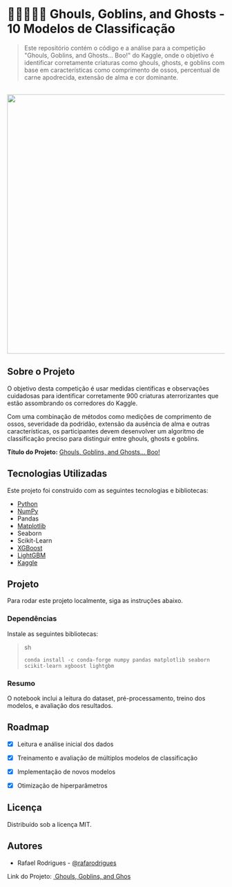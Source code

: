 # 🧙‍♂️👻🧛‍♀️ Ghouls, Goblins, and Ghosts - 10 Modelos de Classificação

> Este repositório contém o código e a análise para a competição "Ghouls, Goblins, and Ghosts... Boo!" do Kaggle, onde o objetivo é identificar corretamente criaturas como ghouls, ghosts, e goblins com base em características como comprimento de ossos, percentual de carne apodrecida, extensão de alma e cor dominante.

</br>
<div align="center">
    <img src="https://storage.googleapis.com/kaggle-media/competitions/kaggle/5708/media/halloween-660x.png" width="600">
</div>

## Sobre o Projeto

O objetivo desta competição é usar medidas científicas e observações cuidadosas para identificar corretamente 900 criaturas aterrorizantes que estão assombrando os corredores do Kaggle. 

Com uma combinação de métodos como medições de comprimento de ossos, severidade da podridão, extensão da ausência de alma e outras características, os participantes devem desenvolver um algoritmo de classificação preciso para distinguir entre ghouls, ghosts e goblins.

**Título do Projeto:** [Ghouls, Goblins, and Ghosts... Boo!](https://www.kaggle.com/competitions/ghouls-goblins-and-ghosts-boo)

## Tecnologias Utilizadas

Este projeto foi construído com as seguintes tecnologias e bibliotecas:

- [Python](https://www.python.org/)
- [NumPy](https://numpy.org/)
- Pandas
- [Matplotlib](https://matplotlib.org/)
- Seaborn
- Scikit-Learn
- [XGBoost](https://xgboost.readthedocs.io/en/latest/)
- [LightGBM](https://lightgbm.readthedocs.io/en/latest/)
- [Kaggle](https://www.kaggle.com/)

## Projeto

Para rodar este projeto localmente, siga as instruções abaixo.

### Dependências

Instale as seguintes bibliotecas:

>  sh
>
> `conda install -c conda-forge numpy pandas matplotlib seaborn scikit-learn xgboost lightgbm`

### Resumo

O notebook inclui a leitura do dataset, pré-processamento, treino dos modelos, e avaliação dos resultados.

## Roadmap

- [x]  Leitura e análise inicial dos dados
- [x]  Treinamento e avaliação de múltiplos modelos de classificação
- [x]  Implementação de novos modelos
- [x]  Otimização de hiperparâmetros


## Licença

Distribuído sob a licença MIT.

## Autores

- Rafael Rodrigues - [@rafarodrigues](https://github.com/rafarodrigues)

Link do Projeto: [️ Ghouls, Goblins, and Ghos](https://github.com/rafarodrigues/Machine-Learning/tree/main/Kaggle%20-%20Estudos%20e%20competi%C3%A7%C3%B5es/003%20-%20Ghouls%2C%20Goblins%2C%20and%20Ghosts...%20Boo)
